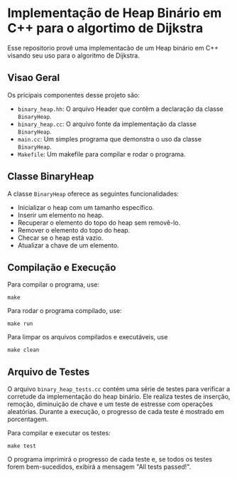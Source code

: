 
# Implementação de Heap Binário em C++ para o algortimo de Dijkstra

Esse repositorio provê uma implementacão de um Heap binário em C++ visando seu uso para o algoritmo de Dijkstra.

## Visao Geral

Os pricipais componentes desse projeto são:
- `binary_heap.hh`: O arquivo Header que contêm a declaração da classe `BinaryHeap`.
- `binary_heap.cc`: O arquivo fonte da implementação da classe `BinaryHeap`.
- `main.cc`: Um simples programa que demonstra o uso da classe `BinaryHeap`.
- `Makefile`: Um makefile para compilar e rodar o programa.

## Classe BinaryHeap

A classe `BinaryHeap` oferece as seguintes funcionalidades:
- Inicializar o heap com um tamanho específico.
- Inserir um elemento no heap.
- Recuperar o elemento do topo do heap sem removê-lo.
- Remover o elemento do topo do heap.
- Checar se o heap está vazio.
- Atualizar a chave de um elemento.


## Compilação e Execução

Para compilar o programa, use:
```
make
```

Para rodar o programa compilado, use:
```
make run
```

Para limpar os arquivos compilados e executáveis, use
```
make clean
```

## Arquivo de Testes

O arquivo `binary_heap_tests.cc` contém uma série de testes para verificar a corretude da implementação do heap binário. 
Ele realiza testes de inserção, remoção, diminuição de chave e um teste de estresse com operações aleatórias. 
Durante a execução, o progresso de cada teste é mostrado em porcentagem.

Para compilar e executar os testes:

```
make test
```

O programa imprimirá o progresso de cada teste e, se todos os testes forem bem-sucedidos, exibirá a mensagem "All tests passed!".
